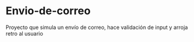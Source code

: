 # Envio-de-correo
Proyecto que simula un envío de correo, hace validación de input y arroja retro al usuario
